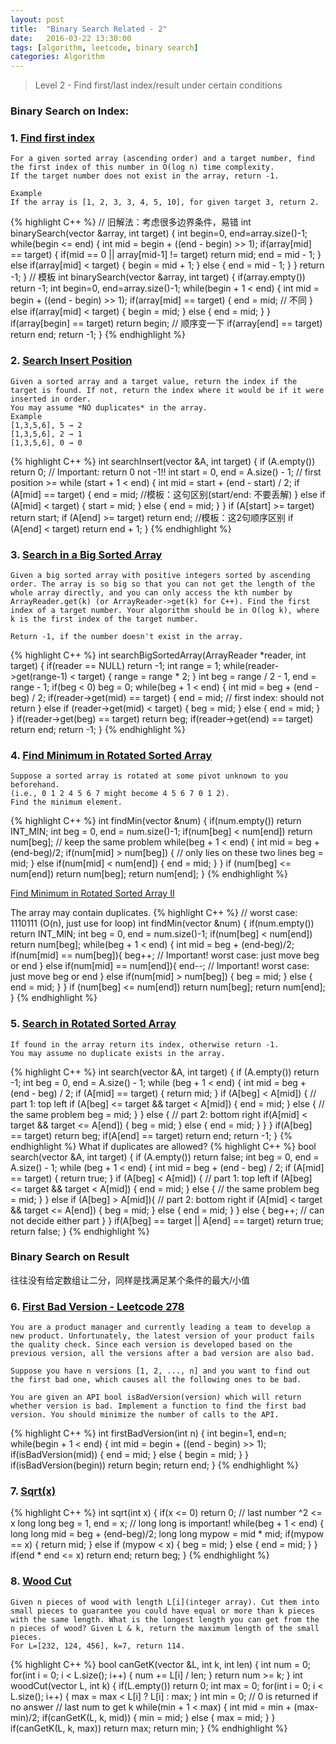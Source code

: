 ```yaml
---
layout: post
title:  "Binary Search Related - 2"
date:   2016-03-22 13:30:00
tags: [algorithm, leetcode, binary search]
categories: Algorithm
---
```


> Level 2 - Find first/last index/result under certain conditions

### Binary Search on Index:

### 1. [Find first index](http://www.lintcode.com/en/problem/first-position-of-target/)
```
For a given sorted array (ascending order) and a target number, find the first index of this number in O(log n) time complexity.
If the target number does not exist in the array, return -1.

Example
If the array is [1, 2, 3, 3, 4, 5, 10], for given target 3, return 2.
```
{% highlight C++ %}
// 旧解法：考虑很多边界条件，易错
int binarySearch(vector<int> &array, int target) {
  int begin=0, end=array.size()-1;
  while(begin <= end) {
    int mid = begin + ((end - begin) >> 1);
    if(array[mid] == target) {
      if(mid == 0 || array[mid-1] != target)
        return mid;
      end = mid - 1;
    } else if(array[mid] < target) {
      begin  = mid + 1;
    } else {
      end = mid - 1;
    }
  }
  return -1;
}
// 模板
int binarySearch(vector<int> &array, int target) {
  if(array.empty())  return -1;
  int begin=0, end=array.size()-1;
  while(begin + 1 < end) {
    int mid = begin + ((end - begin) >> 1);
    if(array[mid] == target) {
      end = mid;  // 不同
    } else if(array[mid] < target) {
      begin = mid;
    } else {
      end = mid;
    }
  }
  if(array[begin] == target)  return begin;  // 顺序变一下
  if(array[end] == target)    return end;
  return -1;
}
{% endhighlight %}

### 2. [Search Insert Position](http://www.lintcode.com/en/problem/search-insert-position/)
```
Given a sorted array and a target value, return the index if the target is found. If not, return the index where it would be if it were inserted in order.
You may assume *NO duplicates* in the array.
Example
[1,3,5,6], 5 → 2
[1,3,5,6], 2 → 1
[1,3,5,6], 0 → 0
```
{% highlight C++ %}
int searchInsert(vector<int> &A, int target) {
  if (A.empty()) return 0;  // Important: return 0 not -1!!
  int start = 0, end = A.size() - 1;
  // first position >=
  while (start + 1 < end) {
    int mid = start + (end - start) / 2;
    if (A[mid] == target) {
      end = mid;  //模板：这句区别(start/end: 不要丢解)
    } else if (A[mid] < target) {
      start = mid;
    } else {
      end = mid;
    }
  }
  if (A[start] >= target) return start;
  if (A[end] >= target) return end;  //模板：这2句顺序区别
  if (A[end] < target) return end + 1;
}
{% endhighlight %}

### 3. [Search in a Big Sorted Array](http://www.lintcode.com/en/problem/search-in-a-big-sorted-array/)
```
Given a big sorted array with positive integers sorted by ascending order. The array is so big so that you can not get the length of the whole array directly, and you can only access the kth number by ArrayReader.get(k) (or ArrayReader->get(k) for C++). Find the first index of a target number. Your algorithm should be in O(log k), where k is the first index of the target number.

Return -1, if the number doesn't exist in the array.
```
{% highlight C++ %}
int searchBigSortedArray(ArrayReader *reader, int target) {
  if(reader == NULL)  return -1;
  int range = 1;
  while(reader->get(range-1) < target) {
    range = range * 2;
  }
  int beg = range / 2 - 1, end = range - 1;
  if(beg < 0)  beg = 0;
  while(beg + 1 < end) {
    int mid = beg + (end - beg) / 2;
    if(reader->get(mid) == target) {
      end = mid;  // first index: should not return
    } else if (reader->get(mid) < target) {
      beg = mid;
    } else {
      end = mid;
    }
  }
  if(reader->get(beg) == target)  return beg;
  if(reader->get(end) == target)  return end;
  return -1;
}
{% endhighlight %}

### 4. [Find Minimum in Rotated Sorted Array](http://www.lintcode.com/en/problem/find-minimum-in-rotated-sorted-array/)
```
Suppose a sorted array is rotated at some pivot unknown to you beforehand.
(i.e., 0 1 2 4 5 6 7 might become 4 5 6 7 0 1 2).
Find the minimum element.
```
{% highlight C++ %}
int findMin(vector<int> &num) {
  if(num.empty())  return INT_MIN;
  int beg = 0, end = num.size()-1;
  if(num[beg] < num[end])  return num[beg];
  // keep the same problem
  while(beg + 1 < end) {
    int mid = beg + (end-beg)/2;
    if(num[mid] > num[beg]) { // only lies on these two lines
      beg = mid;
    } else if(num[mid] < num[end]) {
      end = mid;
    }
  }
  if (num[beg] <= num[end]) return num[beg];
  return num[end];
}
{% endhighlight %}

[Find Minimum in Rotated Sorted Array II](http://www.lintcode.com/en/problem/find-minimum-in-rotated-sorted-array-ii/)

The array may contain duplicates.
{% highlight C++ %}
// worst case: 1110111 (O(n), just use for loop)
int findMin(vector<int> &num) {
  if(num.empty())  return INT_MIN;
  int beg = 0, end = num.size()-1;
  if(num[beg] < num[end])  return num[beg];
  while(beg + 1 < end) {
    int mid = beg + (end-beg)/2;
    if(num[mid] == num[beg]){
      beg++; // Important! worst case: just move beg or end
    } else if(num[mid] == num[end]){
      end--; // Important! worst case: just move beg or end
    } else if(num[mid] > num[beg]) {
      beg = mid;
    } else {
      end = mid;
    }
  }
  if (num[beg] <= num[end]) return num[beg];
  return num[end];
}
{% endhighlight %}

### 5. [Search in Rotated Sorted Array](http://www.lintcode.com/en/problem/search-in-rotated-sorted-array/)
```
If found in the array return its index, otherwise return -1.
You may assume no duplicate exists in the array.
```
{% highlight C++ %}
int search(vector<int> &A, int target) {
  if (A.empty()) return -1;
  int beg = 0, end = A.size() - 1;
  while (beg + 1 < end) {
    int mid = beg + (end - beg) / 2;
    if (A[mid] == target) {
      return mid;
    }
    if (A[beg] < A[mid]) {  // part 1: top left
      if (A[beg] <= target && target < A[mid]) {
        end = mid;
      } else {  // the same problem
        beg = mid;
      }
    } else {  // part 2: bottom right
      if(A[mid] < target && target <= A[end]) {
          beg = mid;
      } else {
          end = mid;
      }
    }
  }
  if(A[beg] == target)  return beg;
  if(A[end] == target)  return end;
  return -1;
}
{% endhighlight %}
What if duplicates are allowed?
{% highlight C++ %}
bool search(vector<int> &A, int target) {
  if (A.empty()) return false;
  int beg = 0, end = A.size() - 1;
  while (beg + 1 < end) {
    int mid = beg + (end - beg) / 2;
    if (A[mid] == target) {
      return true;
    }
    if (A[beg] < A[mid]) {  // part 1: top left
      if (A[beg] <= target && target < A[mid]) {
        end = mid;
      } else {  // the same problem
        beg = mid;
      }
    } else if (A[beg] > A[mid]){  // part 2: bottom right
      if (A[mid] < target && target <= A[end]) {
        beg = mid;
      } else {
        end = mid;
      }
    } else {
      beg++; // can not decide either part
    }
  }
  if(A[beg] == target || A[end] == target)
    return true;
  return false;
}
{% endhighlight %}

### Binary Search on Result
往往没有给定数组让二分，同样是找满足某个条件的最大/小值

### 6. [First Bad Version - Leetcode 278](https://leetcode.com/problems/first-bad-version/)
```
You are a product manager and currently leading a team to develop a new product. Unfortunately, the latest version of your product fails the quality check. Since each version is developed based on the previous version, all the versions after a bad version are also bad.

Suppose you have n versions [1, 2, ..., n] and you want to find out the first bad one, which causes all the following ones to be bad.

You are given an API bool isBadVersion(version) which will return whether version is bad. Implement a function to find the first bad version. You should minimize the number of calls to the API.
```
{% highlight C++ %}
int firstBadVersion(int n) {
  int begin=1, end=n;
  while(begin + 1 < end) {
    int mid = begin + ((end - begin) >> 1);
    if(isBadVersion(mid)) {
      end = mid;
    } else {
      begin = mid;
    }
  }
  if(isBadVersion(begin))  return begin;
  return end;
}
{% endhighlight %}

### 7. [Sqrt(x)](http://www.lintcode.com/en/problem/sqrtx/)
{% highlight C++ %}
int sqrt(int x) {
  if(x <= 0)  return 0;
  // last number ^2 <= x
  long long beg = 1, end = x;  // long long is important!
  while(beg + 1 < end) {
    long long mid = beg + (end-beg)/2;
    long long mypow = mid * mid;
    if(mypow == x) {
      return mid;
    } else if (mypow < x) {
      beg = mid;
    } else {
      end = mid;
    }
  }
  if(end * end <= x)  return end;
  return beg;
}
{% endhighlight %}

### 8. [Wood Cut](https://leetcode.com/problems/first-bad-version/)
```
Given n pieces of wood with length L[i](integer array). Cut them into small pieces to guarantee you could have equal or more than k pieces with the same length. What is the longest length you can get from the n pieces of wood? Given L & k, return the maximum length of the small pieces.
For L=[232, 124, 456], k=7, return 114.
```
{% highlight C++ %}
bool canGetK(vector<int> &L, int k, int len) {
  int num = 0;
  for(int i = 0; i < L.size(); i++) {
    num += L[i] / len;
  }
  return num >= k;
}
int woodCut(vector<int> L, int k) {
  if(L.empty())  return 0;
  int max = 0;
  for(int i = 0; i < L.size(); i++) {
    max = max < L[i] ? L[i] : max;
  }
  int min = 0;  // 0 is returned if no answer
  // last num to get k
  while(min + 1 < max) {
    int mid = min + (max-min)/2;
    if(canGetK(L, k, mid)) {
      min = mid;
    } else {
      max = mid;
    }
  }
  if(canGetK(L, k, max))  return max;
  return min;
}
{% endhighlight %}
